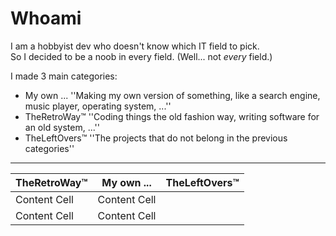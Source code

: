 # Whoami

I am a hobbyist dev who doesn't know which IT field to pick.  
So I decided to be a noob in every field. (Well... not *every* field.)

I made 3 main categories:
 - My own ...
   ''Making my own version of something, like a search engine, music player, operating system, ...''
 - TheRetroWay™
  ''Coding things the old fashion way, writing software for an old system, ...''
 - TheLeftOvers™
   ''The projects that do not belong in the previous categories''
---

| TheRetroWay™  | My own ...    |  TheLeftOvers™ |
| ------------- | ------------- |------------- |
| Content Cell  | Content Cell  |              |
| Content Cell  | Content Cell  |              |
